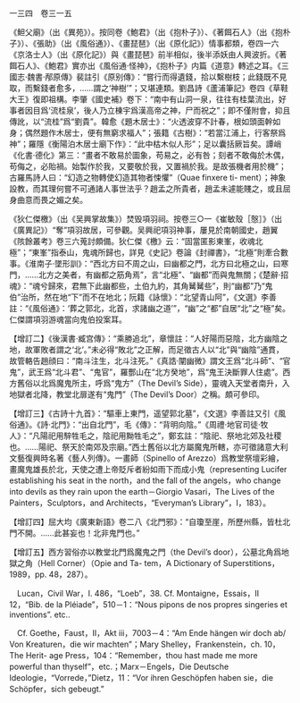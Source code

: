 一三四　卷三一五

《䱇父廟》（出《異苑》）。按同卷《鮑君》（出《抱朴子》）、《著餌石人》（出《抱朴子》）、《張助》（出《風俗通》）、《畫琵琶》（出《原化記》）情事都類，卷四一六《京洛士人》（出《原化記》）與《畫琵琶》前半相似，後半添妖由人興波折。《著餌石人》、《鮑君》實亦出《風俗通·怪神》，《抱朴子》内篇《道意》轉述之耳。《三國志·魏書·邴原傳》裴註引《原别傳》：“嘗行而得遺錢，拾以繫樹枝；此錢既不見取，而繫錢者愈多，……謂之‘神樹’”；又堪連類。劉昌詩《蘆浦筆記》卷四《草鞋大王》復即祖構。李肇《國史補》卷下：“南中有山洞一泉，往往有桂葉流出，好事者因目爲‘流桂泉’，後人乃立棟宇爲漢高帝之神，尸而祝之”；即不僅附會，抑且傳訛，以“流桂”爲“劉貴”。韓愈《題木居士》：“火透波穿不計春，根如頭面幹如身；偶然題作木居士，便有無窮求福人”；張籍《古樹》：“若當江浦上，行客祭爲神”；羅隱《衡陽泊木居士廟下作》：“此中枯木似人形”；足以囊括厥旨矣。譚峭《化書·德化》第三：“畫者不敢易於圖象，苟易之，必有咎；刻者不敢侮於木偶，苟侮之，必貽禍。始製作於我，又要敬於我，又置禍於我。是故張機者用於機”；古羅馬詩人曰：“幻造之物轉使幻造其物者悚懼”（Quae finxere ti-
ment）；神象設教，而其理何嘗不可通諸人事世法乎？趙孟之所貴者，趙孟未遽能賤之，或且屈身曲意而畏之媚之矣。

《狄仁傑檄》（出《吴興掌故集》）焚毁項羽祠。按卷三○一《崔敏殼［慤］》（出《廣異記》）“奪”項羽故居，可參觀。吴興祀項羽神事，屢見於南朝國史，趙翼《陔餘叢考》卷三六蒐討頗備。狄仁傑《檄》云：“固當匿影東峯，收魂北極”；“東峯”指泰山，鬼魂所歸也，詳見《史記》卷論《封禪書》，“北極”則牽合數事。《淮南子·墜形訓》：“西北方曰不周之山，曰幽都之門，北方曰北極之山，曰寒門，……北方之美者，有幽都之筋角焉”，言“北極”、“幽都”而與鬼無關；《楚辭·招魂》：“魂兮歸來，君無下此幽都些，土伯九約，其角觺觺些”，則“幽都”乃“鬼伯”治所，然在地“下”而不在地北；阮籍《詠懷》：“北望青山阿”，《文選》李善註：“《風俗通》：‘葬之郭北，北首，求諸幽之道’”，“幽”之“都”自居“北”之“極”矣。仁傑謂項羽游魂當向鬼伯投案耳。

【增訂二】《後漢書·臧宫傳》：“乘勝追北”，章懷註：“人好陽而惡陰，北方幽陰之地，故軍敗者謂之‘北’。”未必得“敗北”之正解，而足徵古人以“北”與“幽陰”通貫，故管輅告趙顔曰：“南斗注生，北斗注死。”《真誥·闡幽微》謂文王爲“北斗師”、“官鬼”，武王爲“北斗君”、“鬼官”，羅酆山在“北方癸地”，爲“鬼王決斷罪人住處”。西方舊俗以北爲魔鬼所主，呼爲“鬼方”（The Devil’s Side），靈魂入天堂者南升，入地獄者北降，教堂北扉遂有“鬼門”（The Devil’s Door）之稱。頗可參印。

【增訂三】《古詩十九首》：“驅車上東門，遥望郭北墓”，《文選》李善註又引《風俗通》。《詩·北門》：“出自北門”，毛《傳》：“背明向陰。”《周禮·地官司徒·牧人》：“凡陽祀用騂牲毛之，陰祀用黝牲毛之”，鄭玄註：“陰祀、祭地北郊及社稷也。……陽祀、祭天於南郊及宗廟。”西土舊俗以北方屬魔鬼所轄，亦可徵諸意大利文藝復興時名著《藝人列傳》。一畫師（Spinello of Arezzo）爲教堂祭壇彩繪，畫魔鬼雄長於北，天使之遭上帝貶斥者紛如雨下而成小鬼（representing Lucifer establishing his seat in the north，and the fall of the angels，who change into devils as they rain upon the earth－Giorgio Vasari，The Lives of the Painters，Sculptors，and Architects，“Everyman’s Library”，I，183）。

【增訂四】屈大均《廣東新語》卷二八《北門邪》：“自瓊至崖，所歷州縣，皆杜北門不開。……此甚妄也！北非鬼門也。”

【增訂五】西方習俗亦以教堂北門爲魔鬼之門（the Devil’s door），公墓北角爲地獄之角（Hell Corner）（Opie and Ta-
tem，A Dictionary of Superstitions，1989，pp. 48，287）。











　Lucan，Civil War，I. 486，“Loeb”，38. Cf. Montaigne，Essais，II 12，“Bib. de la Pléiade”，510－1：“Nous pipons de nos propres singeries et inventions”. etc..

　Cf. Goethe，Faust，II，Akt iii，7003－4：“Am Ende hängen wir doch ab/ Von Kreaturen，die wir machten”；Mary Shelley，Frankenstein，ch. 10，The Herit-
age Press，104：“Remember，thou hast made me more powerful than thyself”，etc.；Marx－Engels，Die Deutsche Ideologie，“Vorrede，”Dietz，11：“Vor ihren Geschöpfen haben sie，die Schöpfer，sich gebeugt.”